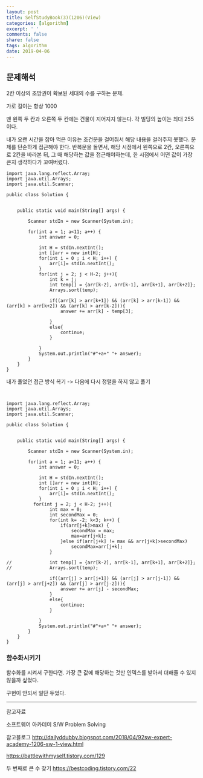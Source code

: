 ```yaml
---
layout: post
title: SelfStudyBook(3)(1206)(View)
categories: [algorithm]
excerpt: ' '
comments: false
share: false
tags: algorithm
date: 2019-04-06
---
```


## 문제해석

2칸 이상의 조망권이 확보된 세대의 수를 구하는 문제.

가로 길이는 항상 1000

맨 왼쪽 두 칸과 오른쪽 두 칸에는 건물이 지어지지 않는다.
각 빌딩의 높이는 최대 255이다.

내가 오랜 시간을 잡아 먹은 이유는 조건문을 걸어줘서 해당 내용을 걸러주지 못했다.
문제를 단순하게 접근해야 한다.
반복문을 돌면서, 해당 시점에서 왼쪽으로 2칸, 오른쪽으로 2칸을 바라본 뒤, 그 때 해당하는 값을 접근해야하는데, 한 시점에서 어떤 값이 가장 큰지 생각하다가 꼬여버렸다.

```
import java.lang.reflect.Array;
import java.util.Arrays;
import java.util.Scanner;

public class Solution {


	public static void main(String[] args) {

		Scanner stdIn = new Scanner(System.in);

		for(int a = 1; a<11; a++) {
			int answer = 0;

			int H = stdIn.nextInt();
			int []arr = new int[H];
			for(int i = 0 ; i < H; i++) {
				arr[i]= stdIn.nextInt();
			}
		    for(int j = 2; j < H-2; j++){
	            int k = j;
	            int temp[] = {arr[k-2], arr[k-1], arr[k+1], arr[k+2]};
	            Arrays.sort(temp);

	            if((arr[k] > arr[k+1]) && (arr[k] > arr[k-1]) && (arr[k] > arr[k+2]) && (arr[k] > arr[k-2])){
	                answer += arr[k] - temp[3];

	            }
	            else{
	                continue;
	            }

	        }
		    System.out.println("#"+a+" "+ answer);
		}
	}
}

```

내가 풀었던 접근 방식 복기 -> 다음에 다시 정렬을 하지 않고 풀기

```


import java.lang.reflect.Array;
import java.util.Arrays;
import java.util.Scanner;

public class Solution {


	public static void main(String[] args) {

		Scanner stdIn = new Scanner(System.in);

		for(int a = 1; a<11; a++) {
			int answer = 0;

			int H = stdIn.nextInt();
			int []arr = new int[H];
			for(int i = 0 ; i < H; i++) {
				arr[i]= stdIn.nextInt();
			}
		  for(int j = 2; j < H-2; j++){
	            int max = 0;
	            int secondMax = 0;
				for(int k= -2; k<3; k++) {
					if(arr[j+k]>max) {
						secondMax = max;
						max=arr[j+k];
					}else if(arr[j+k] != max && arr[j+k]>secondMax)
						secondMax=arr[j+k];
				}

//	            int temp[] = {arr[k-2], arr[k-1], arr[k+1], arr[k+2]};
//	            Arrays.sort(temp);

	            if((arr[j] > arr[j+1]) && (arr[j] > arr[j-1]) && (arr[j] > arr[j+2]) && (arr[j] > arr[j-2])){
	                answer += arr[j] - secondMax;
	            }
	            else{
	                continue;
	            }

	        }
		    System.out.println("#"+a+" "+ answer);
		}
	}
}
```

### 함수화시키기

함수화를 시켜서 구한다면. 가장 큰 값에 해당하는 것만 인덱스를 받아서 더해줄 수 있지 않을까 싶었다.

구현이 안되서 일단 두었다.

---

참고자료

소프트웨어 아카데미
S/W Problem Solving

참고블로그
http://dailyddubby.blogspot.com/2018/04/92sw-expert-academy-1206-sw-1-view.html

https://battlewithmyself.tistory.com/129

두 번째로 큰 수 찾기
https://bestcoding.tistory.com/22
